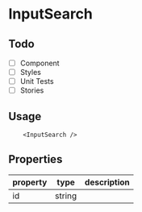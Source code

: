 # InputSearch

## Todo

- [ ] Component
- [ ] Styles
- [ ] Unit Tests
- [ ] Stories

## Usage

```tsx
    <InputSearch />
```

## Properties
| property | type   | description |
|----------|--------|-------------|
| id       | string |             |
